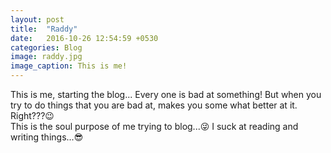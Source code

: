 ```yaml
---
layout: post
title:  "Raddy"
date:   2016-10-26 12:54:59 +0530
categories: Blog
image: raddy.jpg
image_caption: This is me!
---
```

This is me, starting the blog...
Every one is bad at something! But when you try to do things that you are bad at, makes you some what better at it. Right???:wink:  
This is the soul purpose of me trying to blog...:stuck_out_tongue_winking_eye: I suck at reading and writing things...:sunglasses:

